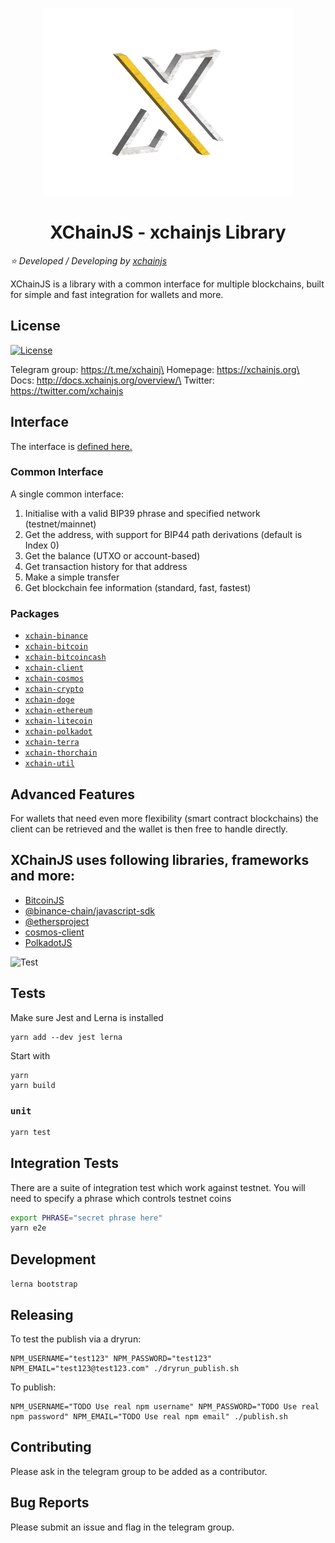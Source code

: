 <p align="center">
  <a href="https://xchainjs.org/" target="_blank" rel="noopener noreferrer"><img width="400" height="300" src="https://github.com/xchainjs/xchainjs-org.github.io/blob/master/assets/img/logo.png" alt="xchainjs logo"></a>
</p>
<h1 align="center">
    XChainJS - xchainjs Library 
</h1>

*:star: Developed / Developing by [xchainjs](https://xchainjs.org/)*

XChainJS is a library with a common interface for multiple blockchains, built for simple and fast integration for wallets and more.

## License

[![License](https://img.shields.io/badge/MIT-xchainjs-green)]()


Telegram group: https://t.me/xchainj\
Homepage: https://xchainjs.org\
Docs: http://docs.xchainjs.org/overview/\
Twitter: https://twitter.com/xchainjs

## Interface

The interface is [defined here.](https://github.com/xchainjs/xchainjs-lib/blob/master/packages/xchain-client/README.md)

### Common Interface

A single common interface:

1. Initialise with a valid BIP39 phrase and specified network (testnet/mainnet)
2. Get the address, with support for BIP44 path derivations (default is Index 0)
3. Get the balance (UTXO or account-based)
4. Get transaction history for that address
5. Make a simple transfer
6. Get blockchain fee information (standard, fast, fastest)

### Packages
* [`xchain-binance`](https://github.com/xchainjs/xchainjs-lib/tree/master/packages/xchain-binance)
* [`xchain-bitcoin`](https://github.com/xchainjs/xchainjs-lib/tree/master/packages/xchain-bitcoin)
* [`xchain-bitcoincash`](https://github.com/xchainjs/xchainjs-lib/tree/master/packages/xchain-bitcoincash)
* [`xchain-client`](https://github.com/xchainjs/xchainjs-lib/tree/master/packages/xchain-client)
* [`xchain-cosmos`](https://github.com/xchainjs/xchainjs-lib/tree/master/packages/xchain-cosmos)
* [`xchain-crypto`](https://github.com/xchainjs/xchainjs-lib/tree/master/packages/xchain-crypto)
* [`xchain-doge`](https://github.com/xchainjs/xchainjs-lib/tree/master/packages/xchain-doge)
* [`xchain-ethereum`](https://github.com/xchainjs/xchainjs-lib/tree/master/packages/xchain-ethereum)
* [`xchain-litecoin`](https://github.com/xchainjs/xchainjs-lib/tree/master/packages/xchain-litecoin)
* [`xchain-polkadot`](https://github.com/xchainjs/xchainjs-lib/tree/master/packages/xchain-polkadot)
* [`xchain-terra`](https://github.com/xchainjs/xchainjs-lib/tree/master/packages/xchain-terra)
* [`xchain-thorchain`](https://github.com/xchainjs/xchainjs-lib/tree/master/packages/xchain-thorchain)
* [`xchain-util`](https://github.com/xchainjs/xchainjs-lib/tree/master/packages/xchain-util)

## Advanced Features

For wallets that need even more flexibility (smart contract blockchains) the client can be retrieved and the wallet is then free to handle directly.

## XChainJS uses following libraries, frameworks and more:

- [BitcoinJS](https://github.com/bitcoinjs/bitcoinjs-lib)
- [@binance-chain/javascript-sdk](https://github.com/binance-chain/javascript-sdk)
- [@ethersproject](https://github.com/ethers-io/ethers.js)
- [cosmos-client](https://github.com/cosmos-client/cosmos-client-ts)
- [PolkadotJS](https://github.com/polkadot-js)

![Test](https://github.com/thorchain/asgardex-electron/workflows/Test/badge.svg)

## Tests

Make sure Jest and Lerna is installed
```
yarn add --dev jest lerna
```

Start with
```
yarn
yarn build
```

### `unit`

```bash
yarn test
```

## Integration Tests

There are a suite of integration test which work against testnet. You will need to specify a phrase which controls testnet coins

```bash
export PHRASE="secret phrase here"
yarn e2e
```

## Development

`lerna bootstrap`

## Releasing

To test the publish via a dryrun:

```
NPM_USERNAME="test123" NPM_PASSWORD="test123" NPM_EMAIL="test123@test123.com" ./dryrun_publish.sh

```

To publish:

```
NPM_USERNAME="TODO Use real npm username" NPM_PASSWORD="TODO Use real npm password" NPM_EMAIL="TODO Use real npm email" ./publish.sh

```

## Contributing

Please ask in the telegram group to be added as a contributor.

## Bug Reports

Please submit an issue and flag in the telegram group.

